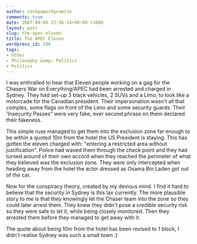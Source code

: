 ```yaml
---
author: rockpaperdynamite
comments: true
date: 2007-09-06 23:36:14+00:00 +1000
layout: post
slug: the-apec-eleven
title: The APEC Eleven
wordpress_id: 298
tags:
- Other
- Philosophy &amp; Politics
- Politics
---
```


I was enthralled to hear that Eleven people working on a gag for the Chasers War on Everything/APEC had been arrested and charged in Sydney. They had set-up 3 black vehicles, 2 SUVs and a Limo, to look like a motorcade for the Canadian president. Their impersonation wasn't all that complex, some flags on front of the Limo and some security guards. Their 'Insecurity Passes" were very fake, ever second phrase on them declared their fakeness.

This simple ruse managed to get them into the exclusion zone far enough to be within a quoted 10m from the hotel the US President is staying. This has gotten the eleven charged with: "entering a restricted area without justification". Police had waved them through the check point and they had turned around of their own accord when they reached the perimeter of what they believed was the exclusion zone. They were only intercepted when heading away from the hotel the actor dressed as Osama Bin Laden got out of the car.<!-- more -->

Now for the conspiracy theory, created by my devious mind. I find it hard to believe that the security in Sydney is this lax currently. The more plausible story to me is that they knowingly let the Chaser team into the zone so they could later arrest them. They knew they didn't pose a credible security risk so they were safe to let it, while being closely monitored. Then they arrested them before they managed to get away with it.

The quote about being 10m from the hotel has been revised to 1 block, I didn't realise Sydney was such a small town :)

